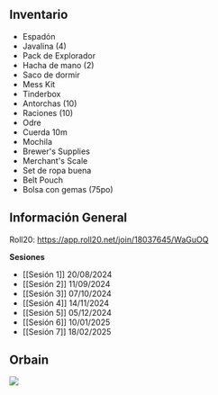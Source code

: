 ## Inventario
- Espadón
- Javalina (4)
- Pack de Explorador
- Hacha de mano (2)
- Saco de dormir
- Mess Kit
- Tinderbox
- Antorchas (10)
- Raciones (10)
- Odre
- Cuerda 10m
- Mochila
- Brewer's Supplies
- Merchant's Scale
- Set de ropa buena
- Belt Pouch
- Bolsa con gemas (75po)

## Información General
Roll20: https://app.roll20.net/join/18037645/WaGuOQ

**Sesiones**
- [[Sesión 1]] 20/08/2024
- [[Sesión 2]] 11/09/2024
- [[Sesión 3]] 07/10/2024
- [[Sesión 4]] 14/11/2024
- [[Sesión 5]] 05/12/2024
- [[Sesión 6]] 10/01/2025
- [[Sesión 7]] 18/02/2025
## Orbain
![](https://cdn2.inkarnate.com/8bVuNG5FzDetddxwPPhSdA?disposition=attachment)